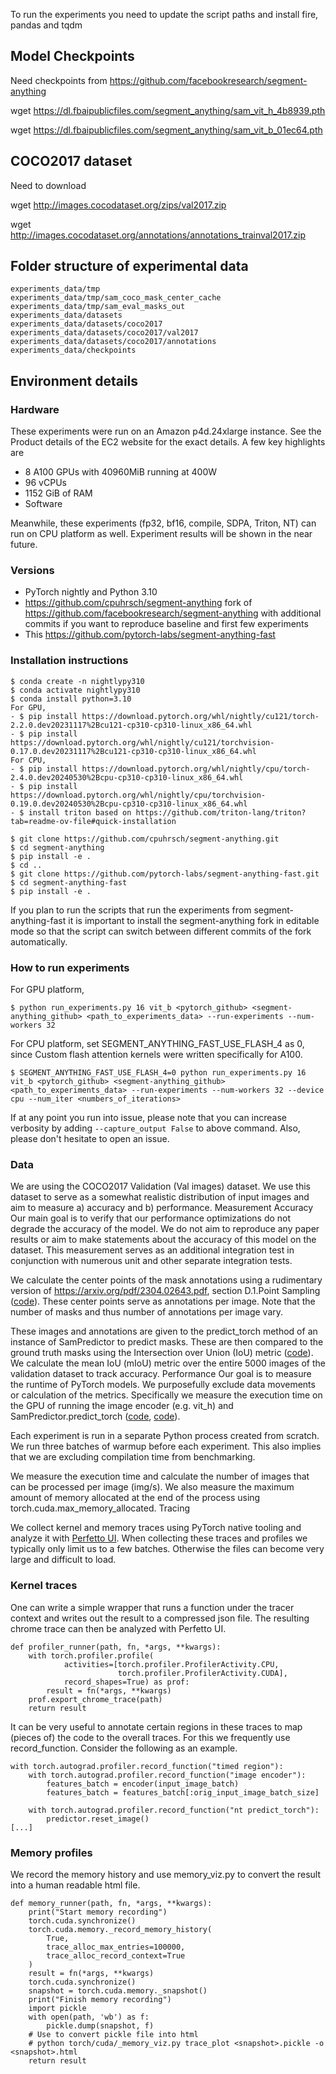 To run the experiments you need to update the script paths and install fire, pandas and tqdm

## Model Checkpoints

Need checkpoints from https://github.com/facebookresearch/segment-anything

wget https://dl.fbaipublicfiles.com/segment_anything/sam_vit_h_4b8939.pth

wget https://dl.fbaipublicfiles.com/segment_anything/sam_vit_b_01ec64.pth

## COCO2017 dataset

Need to download

wget http://images.cocodataset.org/zips/val2017.zip

wget http://images.cocodataset.org/annotations/annotations_trainval2017.zip

## Folder structure of experimental data
```
experiments_data/tmp
experiments_data/tmp/sam_coco_mask_center_cache
experiments_data/tmp/sam_eval_masks_out
experiments_data/datasets
experiments_data/datasets/coco2017
experiments_data/datasets/coco2017/val2017
experiments_data/datasets/coco2017/annotations
experiments_data/checkpoints
```
## Environment details

### Hardware
These  experiments were run on an Amazon p4d.24xlarge instance. See the Product details of the EC2 website for the exact details. A few key highlights are

- 8 A100 GPUs with 40960MiB running at 400W
- 96 vCPUs
- 1152 GiB of RAM
- Software

Meanwhile, these experiments (fp32, bf16, compile, SDPA, Triton, NT) can run on CPU platform as well. Experiment results will be shown in the near future.

### Versions

- PyTorch nightly and Python 3.10
- https://github.com/cpuhrsch/segment-anything fork of https://github.com/facebookresearch/segment-anything with additional commits if you want to reproduce baseline and first few experiments
- This https://github.com/pytorch-labs/segment-anything-fast

### Installation instructions

```
$ conda create -n nightlypy310
$ conda activate nightlypy310
$ conda install python=3.10
For GPU,
- $ pip install https://download.pytorch.org/whl/nightly/cu121/torch-2.2.0.dev20231117%2Bcu121-cp310-cp310-linux_x86_64.whl
- $ pip install https://download.pytorch.org/whl/nightly/cu121/torchvision-0.17.0.dev20231117%2Bcu121-cp310-cp310-linux_x86_64.whl
For CPU,
- $ pip install https://download.pytorch.org/whl/nightly/cpu/torch-2.4.0.dev20240530%2Bcpu-cp310-cp310-linux_x86_64.whl
- $ pip install https://download.pytorch.org/whl/nightly/cpu/torchvision-0.19.0.dev20240530%2Bcpu-cp310-cp310-linux_x86_64.whl
- $ install triton based on https://github.com/triton-lang/triton?tab=readme-ov-file#quick-installation

$ git clone https://github.com/cpuhrsch/segment-anything.git
$ cd segment-anything
$ pip install -e .
$ cd ..
$ git clone https://github.com/pytorch-labs/segment-anything-fast.git
$ cd segment-anything-fast
$ pip install -e .
```

If you plan to run the scripts that run the experiments from segment-anything-fast it is important to install the segment-anything fork in editable mode so that the script can switch between different commits of the fork automatically.


### How to run experiments

For GPU platform,
```
$ python run_experiments.py 16 vit_b <pytorch_github> <segment-anything_github> <path_to_experiments_data> --run-experiments --num-workers 32
```

For CPU platform, set SEGMENT_ANYTHING_FAST_USE_FLASH_4 as 0, since Custom flash attention kernels were written specifically for A100.
```
$ SEGMENT_ANYTHING_FAST_USE_FLASH_4=0 python run_experiments.py 16 vit_b <pytorch_github> <segment-anything_github> <path_to_experiments_data> --run-experiments --num-workers 32 --device cpu --num_iter <numbers_of_iterations>
```

If at any point you run into issue, please note that you can increase verbosity by adding `--capture_output False` to above command. Also, please don't hesitate to open an issue.


### Data
We are using the COCO2017 Validation (Val images) dataset. We use this dataset to serve as a somewhat realistic distribution of input images and aim to measure a) accuracy and b) performance.
Measurement
Accuracy
Our main goal is to verify that our performance optimizations do not degrade the accuracy of the model. We do not aim to reproduce any paper results or aim to make statements about the accuracy of this model on the dataset. This measurement serves as an additional integration test in conjunction with numerous unit and other separate integration tests.

We calculate the center points of the mask annotations using a rudimentary version of https://arxiv.org/pdf/2304.02643.pdf, section D.1.Point Sampling ([code](https://github.com/pytorch-labs/segment-anything-fast/blob/67d5c894569e99b9fdba55cfcf2f724be9f68994/experiments/data.py#L10-L120)). These center points serve as annotations per image. Note that the number of masks and thus number of annotations per image vary.

These images and annotations are given to the predict_torch method of an instance of SamPredictor to predict masks. These are then compared to the ground truth masks using the Intersection over Union (IoU) metric ([code](https://github.com/pytorch-labs/segment-anything-fast/blob/67d5c894569e99b9fdba55cfcf2f724be9f68994/experiments/metrics.py#L4-L22)). We calculate the mean IoU (mIoU) metric over the entire 5000 images of the validation dataset to track accuracy.
Performance
Our goal is to measure the runtime of PyTorch models. We purposefully exclude data movements or calculation of the metrics. Specifically we measure the execution time on the GPU of running the image encoder (e.g. vit_h) and SamPredictor.predict_torch ([code](https://github.com/pytorch-labs/segment-anything-fast/blob/67d5c894569e99b9fdba55cfcf2f724be9f68994/experiments/eval_combo.py#L127-L165), [code](https://github.com/pytorch-labs/segment-anything-fast/blob/67d5c894569e99b9fdba55cfcf2f724be9f68994/experiments/eval_combo.py#L68-L99)).

Each experiment is run in a separate Python process created from scratch. We run three batches of warmup before each experiment. This also implies that we are excluding compilation time from benchmarking. 

We measure the execution time and calculate the number of images that can be processed per image (img/s). We also measure the maximum amount of memory allocated at the end of the process using torch.cuda.max_memory_allocated.
Tracing

We collect kernel and memory traces using PyTorch native tooling and analyze it with [Perfetto UI](https://perfetto.dev/). When collecting these traces and profiles we typically only limit us to a few batches. Otherwise the files can become very large and difficult to load.

### Kernel traces

One can write a simple wrapper that runs a function under the tracer context and writes out the result to a compressed json file. The resulting chrome trace can then be analyzed with Perfetto UI.

```
def profiler_runner(path, fn, *args, **kwargs):
    with torch.profiler.profile(
            activities=[torch.profiler.ProfilerActivity.CPU,
                        torch.profiler.ProfilerActivity.CUDA],
            record_shapes=True) as prof:
        result = fn(*args, **kwargs)
    prof.export_chrome_trace(path)
    return result
```

It can be very useful to annotate certain regions in these traces to map (pieces of) the code to the overall traces. For this we frequently use record_function. Consider the following as an example.

```
with torch.autograd.profiler.record_function("timed region"):
    with torch.autograd.profiler.record_function("image encoder"):
        features_batch = encoder(input_image_batch)
        features_batch = features_batch[:orig_input_image_batch_size]

    with torch.autograd.profiler.record_function("nt predict_torch"):
        predictor.reset_image()
[...]
```

### Memory profiles

We record the memory history and use memory_viz.py to convert the result into a human readable html file.

```
def memory_runner(path, fn, *args, **kwargs):
    print("Start memory recording")
    torch.cuda.synchronize()
    torch.cuda.memory._record_memory_history(
        True, 
        trace_alloc_max_entries=100000,           
        trace_alloc_record_context=True
    )
    result = fn(*args, **kwargs)
    torch.cuda.synchronize()
    snapshot = torch.cuda.memory._snapshot()
    print("Finish memory recording")
    import pickle
    with open(path, 'wb') as f:
        pickle.dump(snapshot, f)
    # Use to convert pickle file into html
    # python torch/cuda/_memory_viz.py trace_plot <snapshot>.pickle -o <snapshot>.html
    return result
```
